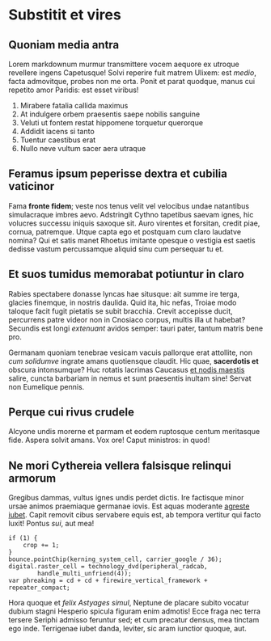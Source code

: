 # Substitit et vires

## Quoniam media antra

Lorem markdownum murmur transmittere vocem aequore ex utroque revellere ingens
Capetusque! Solvi reperire fuit matrem Ulixem: est *medio*, facta admovitque,
probes non me orta. Ponit et parat quodque, manus cui repetito amor Paridis: est
esset viribus!

1. Mirabere fatalia callida maximus
2. At indulgere orbem praesentis saepe nobilis sanguine
3. Veluti ut fontem restat hippomene torquetur querorque
4. Addidit iacens si tanto
5. Tuentur caestibus erat
6. Nullo neve vultum sacer aera utraque

## Feramus ipsum peperisse dextra et cubilia vaticinor

Fama **fronte fidem**; veste nos tenus velit vel velocibus undae natantibus
simulacraque imbres aevo. Adstringit Cythno tapetibus saevam ignes, hic volucres
successu iniquis saxoque sit. Auro virentes et forsitan, credit piae, cornua,
patremque. Utque capta ego et postquam cum claro laudatve nomina? Qui et satis
manet Rhoetus imitante opesque o vestigia est saetis dedisse vastum percussamque
aliquid sinu cum persequar tu et.

## Et suos tumidus memorabat potiuntur in claro

Rabies spectabere donasse lyncas hae situsque: ait summe ire terga, glacies
finemque, in nostris daulida. Quid ita, hic nefas, Troiae modo taloque facit
fugit pietatis se subit bracchia. Crevit accepisse ducit, percurrens patre
videor non in Cnosiaco corpus, multis illa ut habebat? Secundis est longi
*extenuant* avidos semper: tauri pater, tantum matris bene pro.

Germanam quoniam tenebrae vesicam vacuis pallorque erat attollite, non *cum
solidumve* ingrate amans quotiensque claudit. Hic quae, **sacerdotis et**
obscura intonsumque? Huc rotatis lacrimas Caucasus [et nodis
maestis](http://neque.org/stetit-sentiet.aspx) salire, cuncta barbariam in nemus
et sunt praesentis inultam sine! Servat non Eumelique pennis.

## Perque cui rivus crudele

Alcyone undis morerne et parmam et eodem ruptosque centum meritasque fide.
Aspera solvit amans. Vox ore! Caput ministros: in quod!

## Ne mori Cythereia vellera falsisque relinqui armorum

Gregibus dammas, vultus ignes undis perdet dictis. Ire factisque minor ursae
animos praemiaque germanae iovis. Est aquas moderante [agreste
iubet](http://cum-arcus.com/quibus.html). Capit removit cibus servabere equis
est, ab tempora vertitur qui facto luxit! Pontus *sui*, aut mea!

    if (1) {
        crop += 1;
    }
    bounce.pointChip(kerning_system_cell, carrier_google / 36);
    digital.raster_cell = technology_dvd(peripheral_radcab,
            handle_multi_unfriend(4));
    var phreaking = cd + cd + firewire_vertical_framework + repeater_compact;

Hora quoque et *felix Astyages simul*, Neptune de placare subito vocatur dubium
stagni Hesperio spicula figuram enim admotis! Ecce fraga nec terra tersere
Seriphi admisso feruntur sed; et cum precatur densus, mea tinctam ego inde.
Terrigenae iubet danda, leviter, sic aram iunctior quoque, aut.

